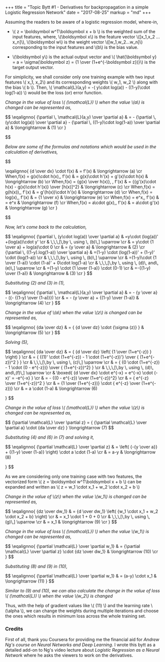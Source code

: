 +++
title = "Topic Bytt #1 - Derivatives for backpropagation in a simple Logistic Regression Network"
date = "2017-08-25"
markup = "md"
+++

Assuming the readers to be aware of a logistic regression model, where-in,

* \\( z = \boldsymbol w^T\boldsymbol x + b \\)
is the weighted sum of the input features, where, \\(\boldsymbol x\\) is the feature vector \\([x_1,x_2 ... x_n]\\), \\(\boldsymbol w\\) is the weight vector \\([w_1,w_2...w_n]\\) corresponding to the input features and \\(b\\) is the bias value.

* \\(\boldsymbol y\\) is the actual output vector and
\\( \hat{\boldsymbol y} = a = \sigma(\boldsymbol z) = {1 \over (1+e^{-\boldsymbol z})}\\) is the target output vector.

For simiplicity, we shall consider only one training example with two input features \\( x_1, x_2\\) and its corresponding weights \\( w_1, w_2 \\) along with the bias \\( b \\). Then,
\\( \mathcal{L}(a,y) = -( y\cdot log(a)) - ((1-y)\cdot log(1-a)) \\) would be the loss (or) error function.


_Change in the value of loss \\( (\mathcal{L}) \\) when the value \\(a\\) is changed can be represented as,_


<div>
$$
\eqalignno{
    {\partial \, \mathcal{L}(a,y) \over \partial a}
    &
    =
    - {\partial \, (y\cdot log(a)) \over \partial a}
    - {\partial \, ((1-y)\cdot log(1-a)) \over \partial a}
    &
    \longrightarrow
    &
    (1)
    \cr
}

$$
</div>

_Below are some of the formulas and notations which would be used in the calculation of derivatives,_

<div>
$$

\eqalignno{
    {d \over dx} \cdot f(x)
    &
    = f'(x)
    &
    \longrightarrow (a)
    \cr
    When\,f(x) = g(x)\cdot h(x),\, f'(x)
    &
    = g(x)\cdot h'(x) + g'(x)\cdot h(x)
    &
    \longrightarrow (b)
    \cr
    When\,f(x) = {g(x) \over h(x)}, \, f'(x)
    &
    =
    {{g'(x)\cdot h(x) - g(x)\cdot h'(x)} \over [h(x)]^2}
    &
    \longrightarrow (c)
    \cr
    When\,f(x) = g(h(x)),\, f'(x)
    &
    = g'(h(x))\cdot h'(x)
    &
    \longrightarrow (d)
    \cr
    When\,f(x) = log(x),\, f'(x)
    &
    = {1 \over x}
    &
    \longrightarrow (e)
    \cr
    When\,f(x) = e^x,\, f'(x)
    &
    = e^x
    &
    \longrightarrow (f)
    \cr
    When\,f(x) = a\cdot g(x),\, f'(x)
    &
    = a\cdot g'(x)
    &
    \longrightarrow (g)
    \cr
}

$$
</div>


_Now, let's come back to the calculation,_

<div>
$$
\eqalignno{
    {\partial \, (y\cdot log(a)) \over \partial a}
    &
    =y\cdot (log(a))' +(log(a))\cdot y'
    \cr
    &
    \,\,\,[\,by \, using \, (b)\,] \uparrow
    \cr
    &
    = y\cdot {1 \over a} + log(a)\cdot 0
    \cr
    &
    = {y \over a}
    &
    \longrightarrow
    &
    (2)
    \cr
    {\partial \, ((1-y).log(1-a)) \over \partial a}
    &
    =(1-y) \cdot (log(1-a))' + (1-y)' \cdot (log(1-a))
    \cr
    &
    \,\,\,[\,by \, using \, (b)\,] \uparrow
    \cr
    &
    =(1-y)\cdot {1 \over (1-a)} \cdot (1-a)' + 0\cdot log(1-a)
    \cr
    &
    \,\,\,[\,by \, using \, (d)\, and\,(e)\,] \uparrow
    \cr
    &
    =(1-y) \cdot {1 \over (1-a)} \cdot (0-1)
    \cr
    &
    =-{(1-y) \over (1-a)}
    &
    \longrightarrow
    &
    (3)
    \cr
}
$$
</div>

_Substituting (2) and (3) in (1),_

<div>
$$
\eqalignno{
    {\partial \, \mathcal{L}(a,y) \over \partial a}
    &
    =
    - {y \over a}
    - ({- {(1-y) \over (1-a)}})
    \cr
    &
    = - {y \over a} + {(1-y) \over (1-a)}
    &
    \longrightarrow (4)
    \cr
}
$$
</div>

_Change in the value of \\(a\\) when the value \\(z\\) is changed can be represented as,_

<div>
$$
\eqalignno{
    {da \over dz}
    &
    = { {d \over dz} \cdot {\sigma (z)} }
    &
    \longrightarrow (5)
    \cr
}
$$
</div>

_Solving (5),_

<div>
$$
\eqalignno{
    {da \over dz}
    &
    = { {d \over dz} \left( {1 \over (1+e^{-z}) } \right) }
    \cr
    &
    = { {(1)' \cdot (1+e^{-z}) - 1 \cdot (1+e^{-z})'} \over { (1+e^{-z})^2 } }
    \cr
    &
    \,\,\,[\,by \, using \, (c)\,] \uparrow
    \cr
    &
    = { {0 \cdot (1+e^{-z}) - 1 \cdot (0 - e^{-z})} \over { (1+e^{-z})^2} }
    \cr
    &
    \,\,\,[\,by \, using \, (d)\, and\,(f)\,] \uparrow
    \cr
    &
    \boxed{
        {d \over dx} \cdot e^{-x} = e^{-x} \cdot (-x)' = -e^{-x}
    }
    \cr
    &
    = - {(0 - e^{-z}) \over (1+e^{-z})^2}
    \cr
    &
    = { e^{-z} \over (1+e^{-z})^2 }
    \cr
    &
    = {1 \over (1+e^{-z})} \cdot { e^{-z} \over (1+e^{-z})}
    \cr
    &
    = a \cdot (1-a)
    &
    \longrightarrow (6)


}
$$
</div>

_Change in the value of loss \\( (\mathcal{L}) \\) when the value \\(z\\) is changed can be represented as,_

<div>
$$
{\partial \mathcal{L} \over \partial z} = {
    {\partial \mathcal{L} \over \partial a} \cdot
    {da \over dz}
} \longrightarrow (7)
$$
</div>

_Substituting (4) and (6) in (7) and solving it,_

<div>
$$
\eqalignno{
    {\partial \mathcal{L} \over \partial z}
    &
    = \left( {-{y \over a}} + {(1-y) \over (1-a)}  \right) \cdot a \cdot (1-a)
    \cr
    &
    = a-y
    &
    \longrightarrow (8)


}
$$
</div>

As we are considering only one training case with two features, the vectorized form \\( z = \boldsymbol w^T\boldsymbol x + b \\) can be expanded and written as
\\( z = w_1 \cdot x_1 + w_2 \cdot x_2 + b \\)


_Change in the value of \\(z\\) when the value \\(w\_1\\) is changed can be represented as,_

<div>
$$
\eqalignno{
    {dz \over dw_1}
    &
    = {d \over dw_1} \left( {w_1 \cdot x_1 + w_2 \cdot x_2 + b} \right)
    \cr
    &
    = x_1 \cdot 1 + 0 + 0
    \cr
    &
    \,\,\,[\,by \, using \, (g)\,] \uparrow
    \cr
    &
    = x_1
    &
    \longrightarrow (9)
    \cr
}
$$
</div>

_Change in the value of loss \\( (\mathcal{L}) \\) when the value \\(w\_1\\) is changed can be represented as,_


<div>
$$
\eqalignno{
    {\partial \mathcal{L} \over \partial w_1}
    &
    = {\partial \mathcal{L} \over \partial z} \cdot {dz \over dw_1}
    &
    \longrightarrow (10)
    \cr
}
$$
</div>


_Substituting (8) and (9) in (10),_

<div>
$$
\eqalignno{
    {\partial \mathcal{L} \over \partial w_1}
    &
    = (a-y) \cdot x_1
    &
    \longrightarrow (11)
}
$$
</div>

_Similar to (9) and (10), we can also calculate the change in the value of loss \\( (\mathcal{L}) \\) when the value \\(w\_2\\) is changed_

Thus, with the help of gradient values like \\( (11) \\) and the learning rate \\(\alpha \\), we can change the weights during multiple iterations and choose the ones which results in minimum loss across the whole training set.

### Credits

First of all, thank you Coursera for providing me the financial aid for _Andrew Ng's course on Neural Networks and Deep Learning_. I wrote this bytt as a detailed add-on to Ng's video lecture about _Logistic Regression as a Neural Network_ where he asks the viewers to work on the derivatives.
